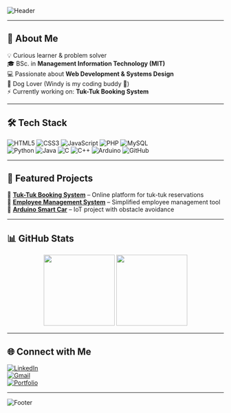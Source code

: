 <!-- Profile Banner -->
![Header](https://capsule-render.vercel.app/api?type=waving&color=0:1e3c72,100:2a5298&height=200&section=header&text=Hi%20There!%20I'm%20Your%20Name%20👋&fontSize=35&fontColor=fff&animation=fadeIn&fontAlignY=35)

---

## 🚀 About Me
💡 Curious learner & problem solver  
🎓 BSc. in **Management Information Technology (MIT)**  
💻 Passionate about **Web Development & Systems Design**  
🐶 Dog Lover (Windy is my coding buddy 🐾)  
⚡ Currently working on: **Tuk-Tuk Booking System**  

---

## 🛠️ Tech Stack
![HTML5](https://img.shields.io/badge/HTML5-E34F26?style=for-the-badge&logo=html5&logoColor=white)
![CSS3](https://img.shields.io/badge/CSS3-1572B6?style=for-the-badge&logo=css3&logoColor=white)
![JavaScript](https://img.shields.io/badge/JavaScript-F7DF1E?style=for-the-badge&logo=javascript&logoColor=black)
![PHP](https://img.shields.io/badge/PHP-777BB4?style=for-the-badge&logo=php&logoColor=white)
![MySQL](https://img.shields.io/badge/MySQL-4479A1?style=for-the-badge&logo=mysql&logoColor=white)  
![Python](https://img.shields.io/badge/Python-3776AB?style=for-the-badge&logo=python&logoColor=white)
![Java](https://img.shields.io/badge/Java-007396?style=for-the-badge&logo=java&logoColor=white)
![C](https://img.shields.io/badge/C-00599C?style=for-the-badge&logo=c&logoColor=white)
![C++](https://img.shields.io/badge/C++-00599C?style=for-the-badge&logo=cplusplus&logoColor=white)
![Arduino](https://img.shields.io/badge/Arduino-00979D?style=for-the-badge&logo=arduino&logoColor=white)
![GitHub](https://img.shields.io/badge/GitHub-181717?style=for-the-badge&logo=github&logoColor=white)

---

## 📌 Featured Projects
🔹 **[Tuk-Tuk Booking System](#)** – Online platform for tuk-tuk reservations  
🔹 **[Employee Management System](#)** – Simplified employee management tool  
🔹 **[Arduino Smart Car](#)** – IoT project with obstacle avoidance  

---

## 📊 GitHub Stats
<p align="center">
  <img src="https://github-readme-stats.vercel.app/api?username=YourGitHubUsername&show_icons=true&theme=tokyonight" height="165">
  <img src="https://github-readme-stats.vercel.app/api/top-langs/?username=YourGitHubUsername&layout=compact&theme=tokyonight" height="165">
</p>

---

## 🌐 Connect with Me
[![LinkedIn](https://img.shields.io/badge/LinkedIn-0A66C2?style=for-the-badge&logo=linkedin&logoColor=white)](https://linkedin.com/in/yourprofile)  
[![Gmail](https://img.shields.io/badge/Email-D14836?style=for-the-badge&logo=gmail&logoColor=white)](mailto:your@email.com)  
[![Portfolio](https://img.shields.io/badge/Portfolio-000000?style=for-the-badge&logo=About.me&logoColor=white)](https://yourwebsite.com)

---

<!-- Footer Banner -->
![Footer](https://capsule-render.vercel.app/api?type=waving&color=0:1e3c72,100:2a5298&height=120&section=footer)
